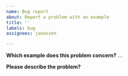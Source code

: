 ```yaml
---
name: Bug report
about: Report a problem with an example
title: ''
labels: bug
assignees: janoszen

---
```


**Which example does this problem concern?**
...

**Please describe the problem?**
